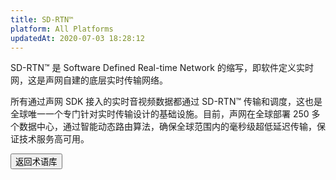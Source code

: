 ```yaml
---
title: SD-RTN™
platform: All Platforms
updatedAt: 2020-07-03 18:28:12
---
```

SD-RTN™ 是 Software Defined Real-time Network 的缩写，即软件定义实时网，这是声网自建的底层实时传输网络。

所有通过声网 SDK 接入的实时音视频数据都通过 SD-RTN™ 传输和调度，这也是全球唯一一个专门针对实时传输设计的基础设施。目前，声网在全球部署 250 多个数据中心，通过智能动态路由算法，确保全球范围内的毫秒级超低延迟传输，保证技术服务高可用。

<a href="./terms"><button>返回术语库</button></a>